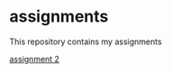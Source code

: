 # assignments
This repository contains my assignments 

[assignment 2](https://github.com/andrestreure/assignments/blob/master/assignment2%20(3).ipynb)
